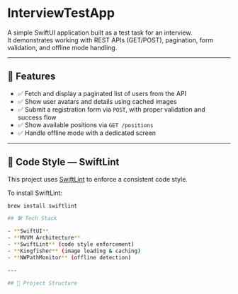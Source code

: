 # InterviewTestApp

A simple SwiftUI application built as a test task for an interview.  
It demonstrates working with REST APIs (GET/POST), pagination, form validation, and offline mode handling.

---

## 🚀 Features

- ✅ Fetch and display a paginated list of users from the API
- ✅ Show user avatars and details using cached images
- ✅ Submit a registration form via `POST`, with proper validation and success flow
- ✅ Show available positions via `GET /positions`
- ✅ Handle offline mode with a dedicated screen

---
## 🧹 Code Style — SwiftLint

This project uses [SwiftLint](https://github.com/realm/SwiftLint) to enforce a consistent code style.

To install SwiftLint:

```bash
brew install swiftlint

## 🛠️ Tech Stack

- **SwiftUI**
- **MVVM Architecture**
- **SwiftLint** (code style enforcement)
- **Kingfisher** (image loading & caching)
- **NWPathMonitor** (offline detection)

---

## 🧱 Project Structure

